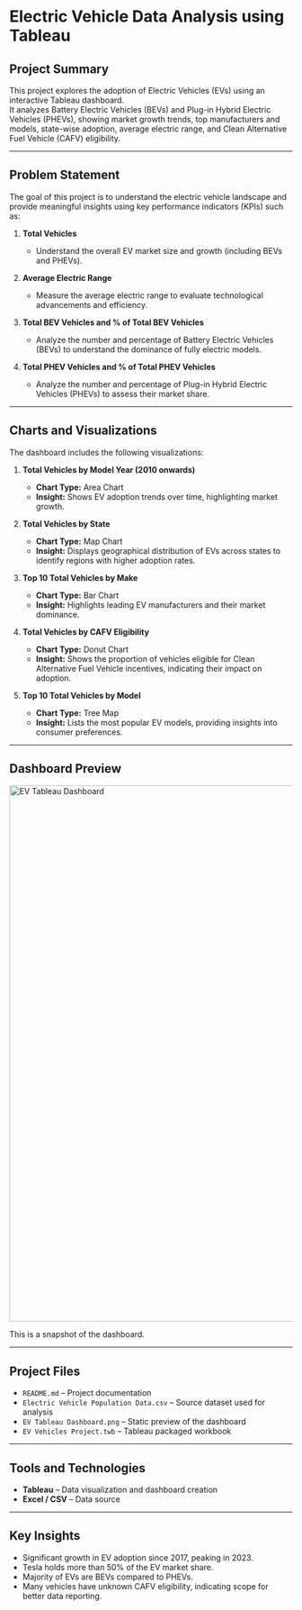 # Electric Vehicle Data Analysis using Tableau

## Project Summary
This project explores the adoption of Electric Vehicles (EVs) using an interactive Tableau dashboard.  
It analyzes Battery Electric Vehicles (BEVs) and Plug-in Hybrid Electric Vehicles (PHEVs), showing market growth trends, top manufacturers and models, state-wise adoption, average electric range, and Clean Alternative Fuel Vehicle (CAFV) eligibility.

---

## Problem Statement

The goal of this project is to understand the electric vehicle landscape and provide meaningful insights using key performance indicators (KPIs) such as:

1. **Total Vehicles**  
   - Understand the overall EV market size and growth (including BEVs and PHEVs).

2. **Average Electric Range**  
   - Measure the average electric range to evaluate technological advancements and efficiency.

3. **Total BEV Vehicles and % of Total BEV Vehicles**  
   - Analyze the number and percentage of Battery Electric Vehicles (BEVs) to understand the dominance of fully electric models.

4. **Total PHEV Vehicles and % of Total PHEV Vehicles**  
   - Analyze the number and percentage of Plug-in Hybrid Electric Vehicles (PHEVs) to assess their market share.

---

## Charts and Visualizations

The dashboard includes the following visualizations:

1. **Total Vehicles by Model Year (2010 onwards)**  
   - **Chart Type:** Area Chart  
   - **Insight:** Shows EV adoption trends over time, highlighting market growth.

2. **Total Vehicles by State**  
   - **Chart Type:** Map Chart  
   - **Insight:** Displays geographical distribution of EVs across states to identify regions with higher adoption rates.

3. **Top 10 Total Vehicles by Make**  
   - **Chart Type:** Bar Chart  
   - **Insight:** Highlights leading EV manufacturers and their market dominance.

4. **Total Vehicles by CAFV Eligibility**  
   - **Chart Type:** Donut Chart  
   - **Insight:** Shows the proportion of vehicles eligible for Clean Alternative Fuel Vehicle incentives, indicating their impact on adoption.

5. **Top 10 Total Vehicles by Model**  
   - **Chart Type:** Tree Map  
   - **Insight:** Lists the most popular EV models, providing insights into consumer preferences.
  
---

## Dashboard Preview

<img width="1709" height="953" alt="EV Tableau Dashboard" src="https://github.com/user-attachments/assets/41f745a0-0d84-4f1a-ad46-ab26077d36fa" />

This is a snapshot of the dashboard.

---

## Project Files

- `README.md` – Project documentation
- `Electric Vehicle Population Data.csv` – Source dataset used for analysis
- `EV Tableau Dashboard.png` – Static preview of the dashboard  
- `EV Vehicles Project.twb` – Tableau packaged workbook

---

## Tools and Technologies

- **Tableau** – Data visualization and dashboard creation  
- **Excel / CSV** – Data source

---

## Key Insights

- Significant growth in EV adoption since 2017, peaking in 2023.  
- Tesla holds more than 50% of the EV market share.  
- Majority of EVs are BEVs compared to PHEVs.  
- Many vehicles have unknown CAFV eligibility, indicating scope for better data reporting.
